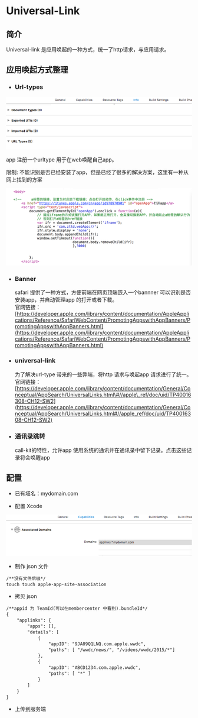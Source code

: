 # Universal-Link

## 简介

Universal-link 是应用唤起的一种方式，统一了http请求，与应用请求。

## 应用唤起方式整理

* ### Url-types

![](/assets/import.png)

app 注册一个urltype 用于在web唤醒自己app。

限制: 不能识别是否已经安装了app，但是已经了很多的解决方案，这里有一种从网上找到的方案

![](/assets/web-app.png)

* ### Banner

  safari 提供了一种方式，方便前端在网页顶端嵌入一个bannner 可以识别是否安装app，并自动管理app 的打开或者下载。  
  官网链接：  
  [https://developer.apple.com/library/content/documentation/AppleApplications/Reference/SafariWebContent/PromotingAppswithAppBanners/PromotingAppswithAppBanners.html](https://developer.apple.com/library/content/documentation/AppleApplications/Reference/SafariWebContent/PromotingAppswithAppBanners/PromotingAppswithAppBanners.html)

* ### universal-link

  为了解决url-type 带来的一些弊端，将http 请求与唤起app 请求进行了统一。  
  官网链接： [https://developer.apple.com/library/content/documentation/General/Conceptual/AppSearch/UniversalLinks.html\#//apple\_ref/doc/uid/TP40016308-CH12-SW2](https://developer.apple.com/library/content/documentation/General/Conceptual/AppSearch/UniversalLinks.html#//apple_ref/doc/uid/TP40016308-CH12-SW2)

* ### 通讯录跳转

  call-kit的特性，允许app 使用系统的通讯并在通讯录中留下记录。点击这些记录将会唤醒app

## 配置

* 已有域名：mydomain.com

* 配置 Xcode

![](/assets/universallink-xcode-config.png)

* 制作 json 文件

```
/**没有文件后缀*/
touch touch apple-app-site-association
```

* 拷贝 json
```
/**appid 为 TeamId(可以在membercenter 中看到).bundleId*/
{
    "applinks": {
        "apps": [],
        "details": [
            {
                "appID": "9JA89QQLNQ.com.apple.wwdc",
                "paths": [ "/wwdc/news/", "/videos/wwdc/2015/*"]
            },
            {
                "appID": "ABCD1234.com.apple.wwdc",
                "paths": [ "*" ]
            }
        ]
    }
}
```

* 上传到服务端

























